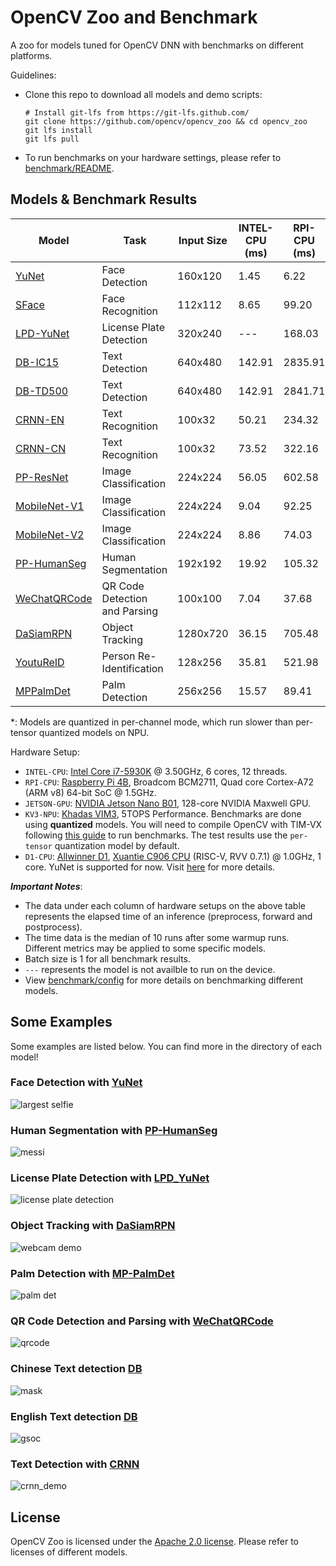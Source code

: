 # OpenCV Zoo and Benchmark

A zoo for models tuned for OpenCV DNN with benchmarks on different platforms.

Guidelines:
- Clone this repo to download all models and demo scripts:
    ```shell
    # Install git-lfs from https://git-lfs.github.com/
    git clone https://github.com/opencv/opencv_zoo && cd opencv_zoo
    git lfs install
    git lfs pull
    ```
- To run benchmarks on your hardware settings, please refer to [benchmark/README](./benchmark/README.md).

## Models & Benchmark Results

| Model | Task | Input Size | INTEL-CPU (ms) | RPI-CPU (ms) | JETSON-GPU (ms) | KV3-NPU (ms) | D1-CPU (ms) |
|-------|------|----------|----------------|--------------|-----------------|----------|-------------|
| [YuNet](./models/face_detection_yunet)                  | Face Detection                | 160x120  | 1.45   | 6.22    | 12.18  | 4.04     | 86.69 |
| [SFace](./models/face_recognition_sface)                | Face Recognition              | 112x112  | 8.65   | 99.20   | 24.88  | 46.25    | ---   |
| [LPD-YuNet](./models/license_plate_detection_yunet/)    | License Plate Detection       | 320x240  | ---    | 168.03  | 56.12  | 154.20\* |       |
| [DB-IC15](./models/text_detection_db)                   | Text Detection                | 640x480  | 142.91 | 2835.91 | 208.41 | ---      | ---   |
| [DB-TD500](./models/text_detection_db)                  | Text Detection                | 640x480  | 142.91 | 2841.71 | 210.51 | ---      | ---   |
| [CRNN-EN](./models/text_recognition_crnn)               | Text Recognition              | 100x32   | 50.21  | 234.32  | 196.15 | 125.30   | ---   |
| [CRNN-CN](./models/text_recognition_crnn)               | Text Recognition              | 100x32   | 73.52  | 322.16  | 239.76 | 166.79   | ---   |
| [PP-ResNet](./models/image_classification_ppresnet)     | Image Classification          | 224x224  | 56.05  | 602.58  | 98.64  | 75.45    | ---   |
| [MobileNet-V1](./models/image_classification_mobilenet) | Image Classification          | 224x224  | 9.04   | 92.25   | 33.18  | 145.66\* | ---   |
| [MobileNet-V2](./models/image_classification_mobilenet) | Image Classification          | 224x224  | 8.86   | 74.03   | 31.92  | 146.31\* | ---   |
| [PP-HumanSeg](./models/human_segmentation_pphumanseg)   | Human Segmentation            | 192x192  | 19.92  | 105.32  | 67.97  | 74.77    | ---   |
| [WeChatQRCode](./models/qrcode_wechatqrcode)            | QR Code Detection and Parsing | 100x100  | 7.04   | 37.68   | ---    | ---      | ---   |
| [DaSiamRPN](./models/object_tracking_dasiamrpn)         | Object Tracking               | 1280x720 | 36.15  | 705.48  | 76.82  | ---      | ---   |
| [YoutuReID](./models/person_reid_youtureid)             | Person Re-Identification      | 128x256  | 35.81  | 521.98  | 90.07  | 44.61    | ---   |
| [MPPalmDet](./models/palm_detection_mediapipe)          | Palm Detection                | 256x256  | 15.57  | 89.41   | 50.64  | 145.56\* | ---   |

\*: Models are quantized in per-channel mode, which run slower than per-tensor quantized models on NPU.

Hardware Setup:
- `INTEL-CPU`: [Intel Core i7-5930K](https://www.intel.com/content/www/us/en/products/sku/82931/intel-core-i75930k-processor-15m-cache-up-to-3-70-ghz/specifications.html) @ 3.50GHz, 6 cores, 12 threads.
- `RPI-CPU`: [Raspberry Pi 4B](https://www.raspberrypi.com/products/raspberry-pi-4-model-b/specifications/), Broadcom BCM2711, Quad core Cortex-A72 (ARM v8) 64-bit SoC @ 1.5GHz.
- `JETSON-GPU`: [NVIDIA Jetson Nano B01](https://developer.nvidia.com/embedded/jetson-nano-developer-kit), 128-core NVIDIA Maxwell GPU.
- `KV3-NPU`: [Khadas VIM3](https://www.khadas.com/vim3), 5TOPS Performance. Benchmarks are done using **quantized** models. You will need to compile OpenCV with TIM-VX following [this guide](https://github.com/opencv/opencv/wiki/TIM-VX-Backend-For-Running-OpenCV-On-NPU) to run benchmarks. The test results use the `per-tensor` quantization model by default.
- `D1-CPU`: [Allwinner D1](https://d1.docs.aw-ol.com/en), [Xuantie C906 CPU](https://www.t-head.cn/product/C906?spm=a2ouz.12986968.0.0.7bfc1384auGNPZ) (RISC-V, RVV 0.7.1) @ 1.0GHz, 1 core. YuNet is supported for now. Visit [here](https://github.com/fengyuentau/opencv_zoo_cpp) for more details.

***Important Notes***:
- The data under each column of hardware setups on the above table represents the elapsed time of an inference (preprocess, forward and postprocess).
- The time data is the median of 10 runs after some warmup runs. Different metrics may be applied to some specific models.
- Batch size is 1 for all benchmark results.
- `---` represents the model is not availble to run on the device.
- View [benchmark/config](./benchmark/config) for more details on benchmarking different models.

## Some Examples

Some examples are listed below. You can find more in the directory of each model!
### Face Detection with [YuNet](./models/face_detection_yunet/)

![largest selfie](./models/face_detection_yunet/examples/largest_selfie.jpg)

### Human Segmentation with [PP-HumanSeg](./models/human_segmentation_pphumanseg/)

![messi](./models/human_segmentation_pphumanseg/examples/messi.jpg)

### License Plate Detection with [LPD_YuNet](./models/license_plate_detection_yunet/)

![license plate detection](./models/license_plate_detection_yunet/examples/lpd_yunet_demo.gif)

### Object Tracking with [DaSiamRPN](./models/object_tracking_dasiamrpn/)

![webcam demo](./models/object_tracking_dasiamrpn/examples/dasiamrpn_demo.gif)

### Palm Detection with [MP-PalmDet](./models/palm_detection_mediapipe/)

![palm det](./models/palm_detection_mediapipe//examples/mppalmdet_demo.gif)

### QR Code Detection and Parsing with [WeChatQRCode](./models/qrcode_wechatqrcode/)

![qrcode](./models/qrcode_wechatqrcode/examples/wechat_qrcode_demo.gif)

### Chinese Text detection [DB](./models/text_detection_db/)

![mask](./models/text_detection_db/examples/mask.jpg)

### English Text detection [DB](./models/text_detection_db/)

![gsoc](./models/text_detection_db/examples/gsoc.jpg)

### Text Detection with [CRNN](./models/text_recognition_crnn/)

![crnn_demo](./models/text_recognition_crnn/examples/CRNNCTC.gif)

## License

OpenCV Zoo is licensed under the [Apache 2.0 license](./LICENSE). Please refer to licenses of different models.
